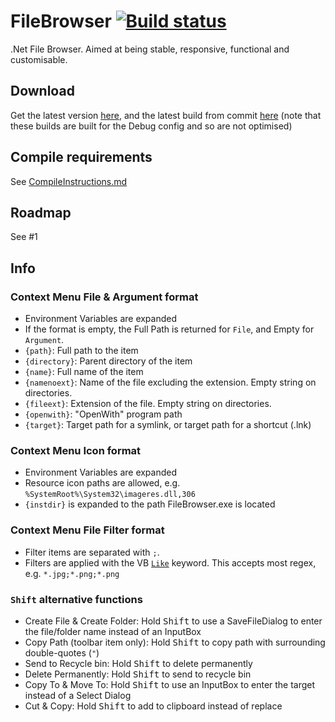 # FileBrowser [![Build status](https://ci.appveyor.com/api/projects/status/bnuugyjsjrt3rjev)](https://ci.appveyor.com/project/Walkman100/FileBrowser)
.Net File Browser. Aimed at being stable, responsive, functional and customisable.

## Download
Get the latest version [here](https://github.com/Walkman100/FileBrowser/releases), and the latest build from commit
[here](https://ci.appveyor.com/project/Walkman100/FileBrowser/build/artifacts)
(note that these builds are built for the Debug config and so are not optimised)

## Compile requirements
See [CompileInstructions.md](https://github.com/Walkman100/gists/blob/master/CompileInstructions.md)

## Roadmap
See #1

## Info

### Context Menu File & Argument format
- Environment Variables are expanded
- If the format is empty, the Full Path is returned for `File`, and Empty for `Argument`.
- `{path}`: Full path to the item
- `{directory}`: Parent directory of the item
- `{name}`: Full name of the item
- `{namenoext}`: Name of the file excluding the extension. Empty string on directories.
- `{fileext}`: Extension of the file. Empty string on directories.
- `{openwith}`: "OpenWith" program path
- `{target}`: Target path for a symlink, or target path for a shortcut (.lnk)

### Context Menu Icon format
- Environment Variables are expanded
- Resource icon paths are allowed, e.g. `%SystemRoot%\System32\imageres.dll,306`
- `{instdir}` is expanded to the path FileBrowser.exe is located

### Context Menu File Filter format
- Filter items are separated with `;`.
- Filters are applied with the VB [`Like`](https://docs.microsoft.com/en-us/dotnet/visual-basic/language-reference/operators/like-operator#pattern-options) keyword. This accepts most regex, e.g. `*.jpg;*.png;*.png`

### `Shift` alternative functions
- Create File & Create Folder: Hold <kbd>Shift</kbd> to use a SaveFileDialog to enter the file/folder name instead of an InputBox
- Copy Path (toolbar item only): Hold <kbd>Shift</kbd> to copy path with surrounding double-quotes (`"`)
- Send to Recycle bin: Hold <kbd>Shift</kbd> to delete permanently
- Delete Permanently: Hold <kbd>Shift</kbd> to send to recycle bin
- Copy To & Move To: Hold <kbd>Shift</kbd> to use an InputBox to enter the target instead of a Select Dialog
- Cut & Copy: Hold <kbd>Shift</kbd> to add to clipboard instead of replace
